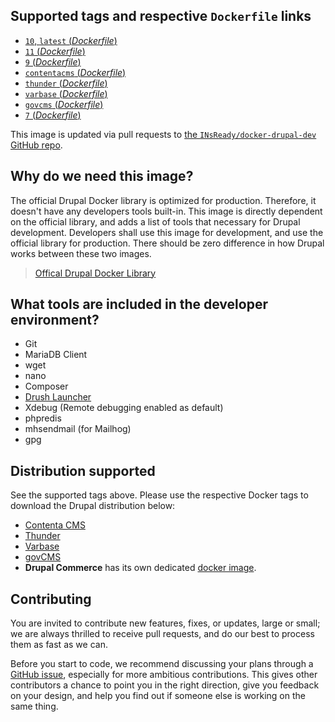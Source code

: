 ## Supported tags and respective `Dockerfile` links
-	[`10`, `latest` (*Dockerfile*)](https://github.com/INsReady/docker-drupal-dev/blob/master/10/Dockerfile)
-	[`11` (*Dockerfile*)](https://github.com/INsReady/docker-drupal-dev/blob/master/11/Dockerfile)
-	[`9` (*Dockerfile*)](https://github.com/INsReady/docker-drupal-dev/blob/master/9/Dockerfile)
-   [`contentacms` (*Dockerfile*)](https://github.com/INsReady/docker-drupal-dev/blob/master/contentacms/Dockerfile)
-   [`thunder` (*Dockerfile*)](https://github.com/INsReady/docker-drupal-dev/blob/master/thunder/Dockerfile)
-   [`varbase` (*Dockerfile*)](https://github.com/INsReady/docker-drupal-dev/blob/master/varbase/Dockerfile)
-   [`govcms` (*Dockerfile*)](https://github.com/INsReady/docker-drupal-dev/blob/master/govcms/Dockerfile)
-	[`7` (*Dockerfile*)](https://github.com/INsReady/docker-drupal-dev/blob/7/Dockerfile)

This image is updated via pull requests to [the `INsReady/docker-drupal-dev` GitHub repo](https://github.com/INsReady/docker-drupal-dev).

## Why do we need this image?

The official Drupal Docker library is optimized for production. Therefore, it doesn't have any developers tools built-in. This image is directly dependent on the official library, and adds a list of tools that necessary for Drupal development. Developers shall use this image for development, and use the official library for production. There should be zero difference in how Drupal works between these two images.

> [Offical Drupal Docker Library](https://hub.docker.com/_/drupal/)

## What tools are included in the developer environment?

- Git
- MariaDB Client
- wget
- nano
- Composer
- [Drush Launcher](https://github.com/drush-ops/drush-launcher)
- Xdebug (Remote debugging enabled as default)
- phpredis
- mhsendmail (for Mailhog)
- gpg

## Distribution supported

See the supported tags above. Please use the respective Docker tags to download the Drupal distribution below:

- [Contenta CMS](https://www.drupal.org/project/contentacms)
- [Thunder](https://www.drupal.org/project/thunder)
- [Varbase](https://www.drupal.org/project/varbase)
- [govCMS](https://www.drupal.org/project/govcms)
- **Drupal Commerce** has its own dedicated [docker image](https://hub.docker.com/r/insready/drupal-commerce/).

## Contributing
You are invited to contribute new features, fixes, or updates, large or small; we are always thrilled to receive pull requests, and do our best to process them as fast as we can.

Before you start to code, we recommend discussing your plans through a [GitHub issue](https://github.com/INsReady/docker-drupal-dev/issues), especially for more ambitious contributions. This gives other contributors a chance to point you in the right direction, give you feedback on your design, and help you find out if someone else is working on the same thing.
